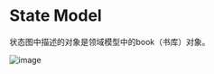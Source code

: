 ﻿# State Model

状态图中描述的对象是领域模型中的book（书库）对象。

![image](https://github.com/resisterdkdk/Mini-Program-for-used-books/raw/master/img/state%20model.png)


